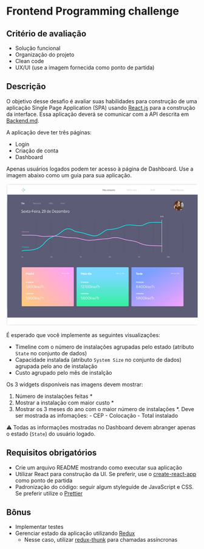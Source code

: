 # Frontend Programming challenge

## Critério de avaliação
 - Solução funcional
 - Organização do projeto
 - Clean code
 - UX/UI (use a imagem fornecida como ponto de partida)

## Descrição

O objetivo desse desafio é avaliar suas habilidades para construção de uma aplicação Single Page Application (SPA) usando [React.js](https://reactjs.org) para a construção da interface. Essa aplicação deverá se comunicar com a API descrita em [Backend.md](https://github.com/orbita-cc/challenge/blob/master/Backend.md#backend-programming-challenge).

 A aplicação deve ter três páginas:
  - Login
  - Criação de conta
  - Dashboard
  
Apenas usuários logados podem ter acesso à página de Dashboard. Use a imagem abaixo como um guia para sua aplicação.

![Dashboard look](https://github.com/sauloaguiar/orbita.cc/blob/master/data/dahsboard.jpg "Dashboard")

  
É esperado que você implemente as seguintes visualizações:
  - Timeline com o número de instalações agrupadas pelo estado (atributo `State` no conjunto de dados)
  - Capacidade instalada (atributo `System Size` no conjunto de dados) agrupada pelo ano de instalação
  - Custo agrupado pelo mês de instalção

Os 3 widgets disponíveis nas imagens devem mostrar:
  1. Número de instalações feitas *
  2. Mostrar a instalação com maior custo *
  3. Mostrar os 3 meses do ano com o maior número de instalações *. Deve ser mostrada as infomações:
    - CEP
    - Colocação
    - Total instalado
    
⚠️ Todas as informações mostradas no Dashboard devem abranger apenas o estado (`State`) do usuário logado.

## Requisitos obrigatórios
 - Crie um arquivo README mostrando como executar sua aplicação
 - Utilizar React para construção da UI. Se preferir, use o [create-react-app](https://github.com/facebook/create-react-app) como ponto de partida
 - Padronização do código: seguir algum styleguide de JavaScript e CSS. Se preferir utilize o [Prettier](https://prettier.io/)

## Bônus
 - Implementar testes
 - Gerenciar estado da aplicação utilizando [Redux](https://redux.js.org)
   - Nesse caso, utilizar [redux-thunk](https://github.com/reduxjs/redux-thunk) para chamadas assíncronas
   
 
